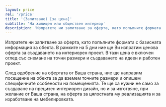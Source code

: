 ```yaml
---
layout: price
rel: '/price'
title: '(Запитване) [за цена]'
subtitle: 'На жилищен или обществен интериор'
description: 'Изпратете ни запитване за оферта, като попълните формата с необходимата ни информация за обекта. В рамките на 5 дни ние ще Ви изпратим ценова оферта за създаването на интериорен проект. В тази цена е включен оглед със снемане на точни размери и създаването на идеен и работен проект. '
---
```

Изпратете ни запитване за оферта, като попълните формата с базисната информация за обекта. В рамките на 5 дни ние ще Ви изпратим ценова оферта за създаването на интериорен проект. В тази цена е включен оглед със снемане на точни размери и създаването на идеен и работен проект. 

След одобрение на офертата от Ваша страна, ние ще направим посещение на обекта за да вземем точните размери и опишем специфичните особености на помещенията. Те ще са нужни не само за създаване на прецизен интериорен дизайн, но и за изготвяне, при желание от Ваша страна, на оферта за цялостната му реализацията и за изработване на мебелировката.
